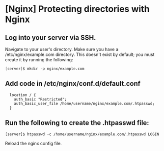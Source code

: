 # [Nginx] Protecting directories with Nginx

## Log into your server via SSH.
Navigate to your user's directory.
Make sure you have a /etc/nginx/example.com directory. This doesn't exist by default; you must create it by running the following:
```
[server]$ mkdir -p nginx/example.com
```
## Add code in /etc/nginx/conf.d/default.conf
```
  location / {
    auth_basic "Restricted";
    auth_basic_user_file /home/username/nginx/example.com/.htpasswd;
  }
```

## Run the following to create the .htpasswd file:
```
[server]$ htpasswd -c /home/username/nginx/example.com/.htpasswd LOGIN

```

Reload the nginx config file.